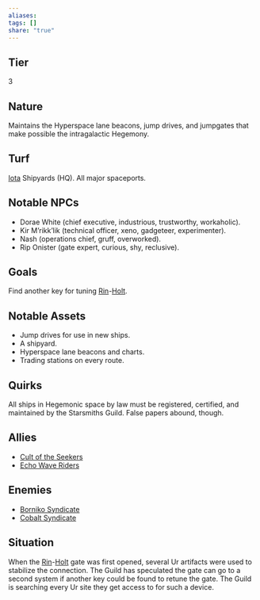 ```yaml
---
aliases: 
tags: []
share: "true"
---
```

## Tier
3

## Nature
Maintains the Hyperspace lane beacons, jump drives, and jumpgates that make possible the intragalactic Hegemony.

## Turf
[Iota](./Iota.md) Shipyards (HQ). All major spaceports.

## Notable NPCs
- Dorae White (chief executive, industrious, trustworthy, workaholic).
- Kir M’rikk’lik (technical officer, xeno, gadgeteer, experimenter).
- Nash (operations chief, gruff, overworked).
- Rip Onister (gate expert, curious, shy, reclusive).

## Goals
Find another key for tuning [Rin](./Rin.md)-[Holt](./Holt.md).

## Notable Assets
- Jump drives for use in new ships.
- A shipyard.
- Hyperspace lane beacons and charts.
- Trading stations on every route.

## Quirks
All ships in Hegemonic space by law must be registered, certified, and maintained by the Starsmiths Guild. False papers abound, though.

## Allies
- [Cult of the Seekers](./Cult%20of%20the%20Seekers.md)
- [Echo Wave Riders](./Echo%20Wave%20Riders.md)

## Enemies
- [Borniko Syndicate](./Borniko%20Syndicate.md)
- [Cobalt Syndicate](./Cobalt%20Syndicate.md)

## Situation
When the [Rin](./Rin.md)-[Holt](./Holt.md) gate was first opened, several Ur artifacts were used to stabilize the connection. The Guild has speculated the gate can go to a second system if another key could be found to retune the gate. The Guild is searching every Ur site they get access to for such a device.
